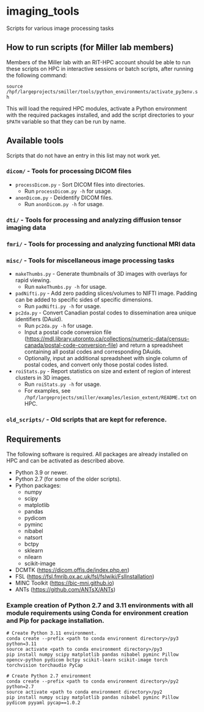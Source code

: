# imaging_tools
Scripts for various image processing tasks

## How to run scripts (for Miller lab members)
Members of the Miller lab with an RIT-HPC account should be able to run these scripts on HPC in interactive sessions or batch scripts, after running the following command:

```source /hpf/largeprojects/smiller/tools/python_environments/activate_py3env.sh```

This will load the required HPC modules, activate a Python environment with the required packages installed, and add the script directories to your `$PATH` variable so that they can be run by name.

## Available tools
Scripts that do not have an entry in this list may not work yet.
### `dicom/` - Tools for processing DICOM files
* `processDicom.py` - Sort DICOM files into directories.
  * Run `processDicom.py -h` for usage.
* `anonDicom.py` - Deidentify DICOM files.
  * Run `anonDicom.py -h` for usage.
### `dti/` - Tools for processing and analyzing diffusion tensor imaging data
### `fmri/` - Tools for processing and analyzing functional MRI data
### `misc/` - Tools for miscellaneous image processing tasks
* `makeThumbs.py` - Generate thumbnails of 3D images with overlays for rapid viewing.
  * Run `makeThumbs.py -h` for usage.
* `padNifti.py` - Add zero padding slices/volumes to NIFTI image. Padding can be added to specific sides of specific dimensions.
  * Run `padNifti.py -h` for usage.
* `pc2da.py` - Convert Canadian postal codes to dissemination area unique identifiers (DAuid).
  * Run `pc2da.py -h` for usage.
  * Input a postal code conversion file (https://mdl.library.utoronto.ca/collections/numeric-data/census-canada/postal-code-conversion-file) and return a spreadsheet containing all postal codes and corresponding DAuids.
  * Optionally, input an additional spreadsheet with single column of postal codes, and convert only those postal codes listed.
* `roiStats.py` - Report statistics on size and extent of region of interest clusters in 3D images.
  * Run `roiStats.py -h` for usage.
  * For examples, see `/hpf/largeprojects/smiller/examples/lesion_extent/README.txt` on HPC.
### `old_scripts/` - Old scripts that are kept for reference.

## Requirements
The following software is required. All packages are already installed on HPC and can be activated as described above.
* Python 3.9 or newer.
* Python 2.7 (for some of the older scripts).
* Python packages:
  * numpy
  * scipy
  * matplotlib
  * pandas
  * pydicom
  * pyminc
  * nibabel
  * natsort
  * bctpy
  * sklearn
  * nilearn
  * scikit-image
* DCMTK (https://dicom.offis.de/index.php.en)
* FSL (https://fsl.fmrib.ox.ac.uk/fsl/fslwiki/FslInstallation)
* MINC Toolkit (https://bic-mni.github.io)
* ANTs (https://github.com/ANTsX/ANTs)

### Example creation of Python 2.7 and 3.11 environments with all module requirements using Conda for environment creation and Pip for package installation. 
```
# Create Python 3.11 environment. 
conda create --prefix <path to conda environment directory>/py3 python=3.11
source activate <path to conda environment directory>/py3
pip install numpy scipy matplotlib pandas nibabel pyminc Pillow opencv-python pydicom bctpy scikit-learn scikit-image torch torchvision torchaudio PyCap

# Create Python 2.7 environment
conda create --prefix <path to conda environment directory>/py2 python=2.7
source activate <path to conda environment directory>/py2
pip install numpy scipy matplotlib pandas nibabel pyminc Pillow pydicom pyyaml pycap==1.0.2
```